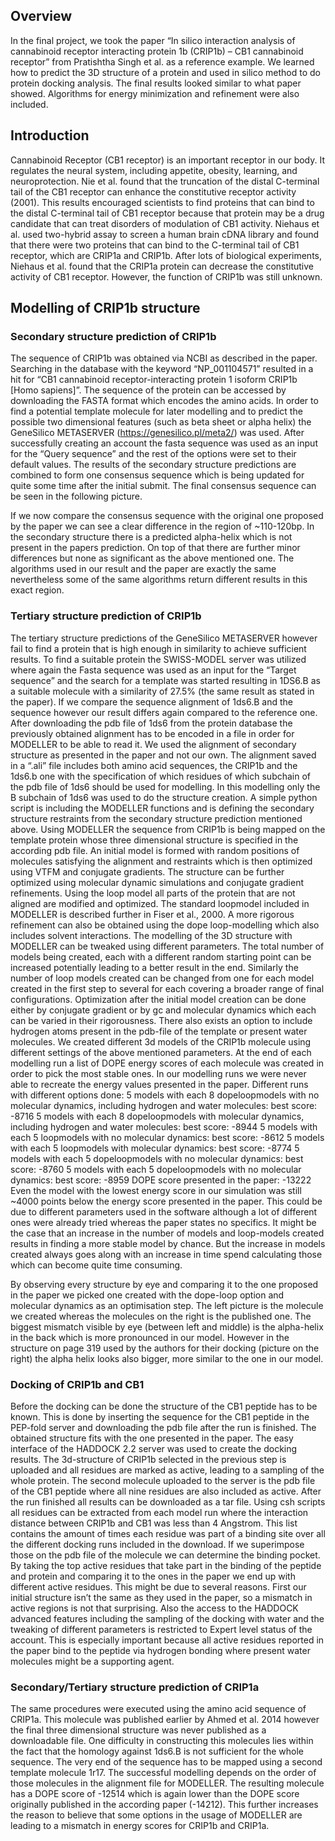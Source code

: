 ## Overview 

In the final project, we took the paper “In silico interaction analysis of cannabinoid receptor interacting protein 1b (CRIP1b) – CB1 cannabinoid receptor” from Pratishtha Singh et al. as a reference example. We learned how to predict the 3D structure of a protein and used in silico method to do protein docking analysis. The final results looked similar to what paper showed. Algorithms for energy minimization and refinement were also included.

## Introduction 

Cannabinoid Receptor (CB1 receptor) is an important receptor in our body. It regulates the neural system, including appetite, obesity, learning, and neuroprotection. Nie et al. found that the truncation of the distal C-terminal tail of the CB1 receptor can enhance the constitutive receptor activity (2001). This results encouraged scientists to find proteins that can bind to the distal C-terminal tail of CB1 receptor because that protein may be a drug candidate that can treat disorders of modulation of CB1 activity. 
Niehaus et al. used two-hybrid assay to screen a human brain cDNA library and found that there were two proteins that can bind to the C-terminal tail of CB1 receptor, which are CRIP1a and CRIP1b. After lots of biological experiments, Niehaus et al. found that the CRIP1a protein can decrease the constitutive activity of CB1 receptor. However, the function of CRIP1b was still unknown. 

## Modelling of CRIP1b structure 

### Secondary structure prediction of CRIP1b 
The sequence of CRIP1b was obtained via NCBI as described in the paper. 
Searching in the database with the keyword “NP_001104571” resulted in a hit for “CB1 cannabinoid receptor-interacting protein 1 isoform CRIP1b [Homo sapiens]”. The sequence of the protein can be accessed by downloading the FASTA format which encodes the amino acids. In order to find a potential template molecule for later modelling and to predict the possible two dimensional features (such as beta sheet or alpha helix) the GeneSilico METASERVER (https://genesilico.pl/meta2/) was used. After successfully creating an account the fasta sequence was used as an input for the “Query sequence” and the rest of the options were set to their default values. The results of the secondary structure predictions are combined to form one consensus sequence which is being updated for quite some time after the initial submit. The final consensus sequence can be seen in the following picture. 
  

If we now compare the consensus sequence with the original one proposed by the paper we can see a clear difference in the region of ~110-120bp. In the secondary structure there is a predicted alpha-helix which is not present in the papers prediction. On top of that there are further minor differences but none as significant as the above mentioned one. The algorithms used in our result and the paper are exactly the same nevertheless some of the same algorithms return different results in this exact region. 

### Tertiary structure prediction of CRIP1b 
The tertiary structure predictions of the GeneSilico METASERVER however fail 
to find a protein that is high enough in similarity to achieve sufficient results. To find a suitable protein the SWISS-MODEL server was utilized where again the Fasta sequence was used as an input for the “Target sequence” and the search for a template was started resulting in 1DS6.B as a suitable molecule with a similarity of 27.5% (the same result as stated in the paper). If we compare the sequence alignment of 1ds6.B and the sequence however our result differs again compared to the reference one. 
After downloading the pdb file of 1ds6 from the protein database the previously obtained alignment has to be encoded in a file in order for MODELLER to be able to read it. We used the alignment of secondary structure as presented in the paper and not our own. The alignment saved in a “.ali” file includes both amino acid sequences, the CRIP1b and the 1ds6.b one with the specification of which residues of which subchain of the pdb file of 1ds6 should be used for modelling. In this modelling only the B subchain of 1ds6 was used to do the structure creation. A simple python script is including the MODELLER functions and is defining the secondary structure restraints from the secondary structure prediction mentioned above. Using MODELLER the sequence from CRIP1b is being mapped on the template protein whose three dimensional structure is specified in the according pdb file. An initial model is formed with random positions of molecules satisfying the alignment and restraints which is then optimized using VTFM and conjugate gradients. The structure can be further optimized using molecular dynamic simulations and conjugate gradient refinements. Using the loop model all parts of the protein that are not aligned are modified and optimized. The standard loopmodel included in MODELLER is described further in Fiser et al., 2000. A more rigorous refinement can also be obtained using the dope loop-modelling which also includes solvent interactions. 
The modelling of the 3D structure with MODELLER can be tweaked using different parameters. The total number of models being created, each with a different random starting point can be increased potentially leading to a better result in the end. Similarly the number of loop models created can be changed from one for each model created in the first step to several for each covering a broader range of final configurations. Optimization after the initial model creation can be done either by conjugate gradient or by gc and molecular dynamics which each can be varied in their rigorousness. There also exists an option to include hydrogen atoms present in the pdb-file of the template or present water molecules. 
We created different 3d models of the CRIP1b molecule using different settings of the above mentioned parameters. At the end of each modelling run a list of DOPE energy scores of each molecule was created in order to pick the most stable ones. In our modelling runs we were never able to recreate the energy values presented in the paper. Different runs with different options done: 5 models with each 8 dopeloopmodels with no molecular dynamics, including hydrogen and water molecules: best score: -8716 5 models with each 8 dopeloopmodels with molecular dynamics, including hydrogen and water molecules: best score: -8944 5 models with each 5 loopmodels with no molecular dynamics: best score: -8612 5 models with each 5 loopmodels with molecular dynamics: best score: -8774 5 models with each 5 dopeloopmodels with no molecular dynamics: best score: -8760 5 models with each 5 dopeloopmodels with no molecular dynamics: best score: -8959 DOPE score presented in the paper: -13222 Even the model with the lowest energy score in our simulation was still ~4000 points below the energy score presented in the paper. 
This could be due to different parameters used in the software although a lot of different ones were already tried whereas the paper states no specifics. It might be the case that an increase in the number of models and loop-models created results in finding a more stable model by chance. But the increase in models created always goes along with an increase in time spend calculating those which can become quite time consuming. 

By observing every structure by eye and comparing it to the one proposed in the paper we picked one created with the dope-loop option and molecular dynamics as an optimisation step. The left picture is the molecule we created whereas the molecules on the right is the published one. The biggest mismatch visible by eye (between left and middle) is the alpha-helix in the back which is more pronounced in our model. However in the structure on page 319 used by the authors for their docking (picture on the right) the alpha helix looks also bigger, more similar to the one in our model. 
  
### Docking of CRIP1b and CB1 
Before the docking can be done the structure of the CB1 peptide has to be 
known. This is done by inserting the sequence for the CB1 peptide in the PEP-fold server and downloading the pdb file after the run is finished. The obtained structure fits with the one presented in the paper. 
The easy interface of the HADDOCK 2.2 server was used to create the docking results. The 3d-structure of CRIP1b selected in the previous step is uploaded and all residues are marked as active, leading to a sampling of the whole protein. The second molecule uploaded to the server is the pdb file of the CB1 peptide where all nine residues are also included as active. After the run finished all results can be downloaded as a tar file. Using csh scripts all residues can be extracted from each model run where the interaction distance between CRIP1b and CB1 was less than 4 Angstrom. This list contains the amount of times each residue was part of a binding site over all the different docking runs included in the download. If we superimpose those on the pdb file of the molecule we can determine the binding pocket. 
By taking the top active residues that take part in the binding of the peptide and protein and comparing it to the ones in the paper we end up with different active residues. This might be due to several reasons. First our initial structure isn’t the same as they used in the paper, so a mismatch in active regions is not that surprising. Also the access to the HADDOCK advanced features including the sampling of the docking with water and the tweaking of different parameters is restricted to Expert level status of the account. This is especially important because all active residues reported in the paper bind to the peptide via hydrogen bonding where present water molecules might be a supporting agent. 

### Secondary/Tertiary structure prediction of CRIP1a 
The same procedures were executed using the amino acid sequence of CRIP1a. 
This molecule was published earlier by Ahmed et al. 2014 however the final three dimensional structure was never published as a downloadable file. One difficulty in constructing this molecules lies within the fact that the homology against 1ds6.B is not sufficient for the whole sequence. The very end of the sequence has to be mapped using a second template molecule 1r17. The successful modelling depends on the order of those molecules in the alignment file for MODELLER. The resulting molecule has a DOPE score of -12514 which is again lower than the DOPE score originally published in the according paper (-14212). This further increases the reason to believe that some options in the usage of MODELLER are leading to a mismatch in energy scores for CRIP1b and CRIP1a. 
  
